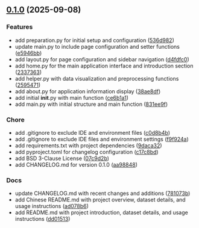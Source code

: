 <!-- insertion marker -->
<a name="0.1.0"></a>

## [0.1.0](https://github.com/DaoChaShao/py-st-sl-anomaly-detection/compare/aebb1e9c8f867d8062e84c0ee0caede19c59a426...0.1.0) (2025-09-08)

### Features

- add preparation.py for initial setup and configuration ([536d982](https://github.com/DaoChaShao/py-st-sl-anomaly-detection/commit/536d9823f18da38fc531fd2b28d509bf33a8df64))
- update main.py to include page configuration and setter functions ([e5946bb](https://github.com/DaoChaShao/py-st-sl-anomaly-detection/commit/e5946bb634c4794104468be9013abaa2d64ed440))
- add layout.py for page configuration and sidebar navigation ([d4fdfc0](https://github.com/DaoChaShao/py-st-sl-anomaly-detection/commit/d4fdfc025b6c17eb603872d18460d5028b4b0772))
- add home.py for the main application interface and introduction section ([2337363](https://github.com/DaoChaShao/py-st-sl-anomaly-detection/commit/23373637a0bb2dab87969c141a7aeb0ee0ab92fe))
- add helper.py with data visualization and preprocessing functions ([2595471](https://github.com/DaoChaShao/py-st-sl-anomaly-detection/commit/2595471d4850f406e85a5e1f7240f7324505fb7a))
- add about.py for application information display ([38ae8df](https://github.com/DaoChaShao/py-st-sl-anomaly-detection/commit/38ae8dfda599becc548b44a0a68c8a3eafe6ba13))
- add initial __init__.py with main function ([ce6b1a1](https://github.com/DaoChaShao/py-st-sl-anomaly-detection/commit/ce6b1a12e6b918b8d0695094f7ef1351a426b2d1))
- add main.py with initial structure and main function ([831ee9f](https://github.com/DaoChaShao/py-st-sl-anomaly-detection/commit/831ee9fc66ba3084dd410ec53161823512cded4a))

### Chore

- add .gitignore to exclude IDE and environment files ([c0d8b4b](https://github.com/DaoChaShao/py-st-sl-anomaly-detection/commit/c0d8b4b279f2da140716dfdfff907f294c4847fe))
- add .gitignore to exclude IDE files and environment settings ([f9f924a](https://github.com/DaoChaShao/py-st-sl-anomaly-detection/commit/f9f924aa2d7f26cce50a6540f457f6bec89dbd38))
- add requirements.txt with project dependencies ([9daca32](https://github.com/DaoChaShao/py-st-sl-anomaly-detection/commit/9daca325a8d45f2da5ca2de298a07b37bd738e11))
- add pyproject.toml for changelog configuration ([c17c8bd](https://github.com/DaoChaShao/py-st-sl-anomaly-detection/commit/c17c8bda3ce78a2b176a35c531c66ee649b99230))
- add BSD 3-Clause License ([07c9d2b](https://github.com/DaoChaShao/py-st-sl-anomaly-detection/commit/07c9d2b5ac585f3943200f70b4aae80bc30b3636))
- add CHANGELOG.md for version 0.1.0 ([aa98848](https://github.com/DaoChaShao/py-st-sl-anomaly-detection/commit/aa98848e548901dc6628636a2fdd73298f33b920))

### Docs

- update CHANGELOG.md with recent changes and additions ([781073b](https://github.com/DaoChaShao/py-st-sl-anomaly-detection/commit/781073b57315715b3291ebb18b2bf34b30ecfff5))
- add Chinese README.md with project overview, dataset details, and usage instructions ([ad078b6](https://github.com/DaoChaShao/py-st-sl-anomaly-detection/commit/ad078b6a4b498a49aa27813642bc2463975657b3))
- add README.md with project introduction, dataset details, and usage instructions ([dd01513](https://github.com/DaoChaShao/py-st-sl-anomaly-detection/commit/dd01513c6dee68718d5a5511bdb266b8102b55e6))

